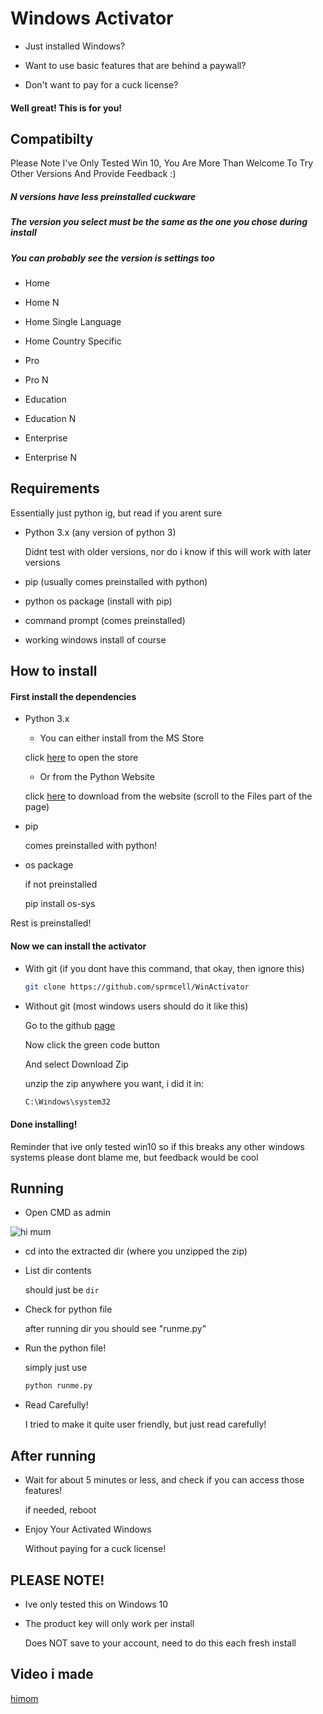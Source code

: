 # Windows Activator

- Just installed Windows?

- Want to use basic features that are behind a paywall?

- Don't want to pay for a cuck license?

#### Well great! This is for you!

## Compatibilty

Please Note I've Only Tested Win 10, You Are More Than Welcome To Try Other Versions And Provide Feedback :)

##### N versions have less preinstalled cuckware
##### The version you select must be the same as the one you chose during install
##### You can probably see the version is settings too

- Home

- Home N

- Home Single Language

- Home Country Specific 

- Pro

- Pro N 

- Education 

- Education N 

- Enterprise 

- Enterprise N

## Requirements

Essentially just python ig, but read if you arent sure

- Python 3.x (any version of python 3)
  
  Didnt test with older versions, nor do i know if this will work with later versions

- pip (usually comes preinstalled with python)

- python os package (install with pip)

- command prompt (comes preinstalled)

- working windows install of course


## How to install

#### First install the dependencies

- Python 3.x

  - You can either install from the MS Store

   click [here](https://apps.microsoft.com/store/detail/python-310/9PJPW5LDXLZ5) to open the store


  - Or from the Python Website

   click [here](https://www.python.org/downloads/release/python-3100/) to download from the website (scroll to the Files part of the page)


- pip

  comes preinstalled with python! 


- os package

  if not preinstalled


  pip install os-sys


Rest is preinstalled!

#### Now we can install the activator

- With git (if you dont have this command, that okay, then ignore this)

  ```sh
  git clone https://github.com/sprmcell/WinActivator
  ```

- Without git (most windows users should do it like this)

  Go to the github [page](https://github.com/sprmcell/WinActivator)

  Now click the green code button

  And select Download Zip

  unzip the zip anywhere you want, i did it in:

  ```bat
  C:\Windows\system32
  ```

#### Done installing!

Reminder that ive only tested win10 so if this breaks any other windows systems please dont blame me, but feedback would be cool

## Running 
  
- Open CMD as admin

![hi mum](https://www.wikihow.com/images/6/68/Run-Command-Prompt-As-an-Administrator-on-Windows-Step-4.jpg)


- cd into the extracted dir (where you unzipped the zip)

- List dir contents
    
    should just be `dir`

- Check for python file

    after running dir you should see "runme.py"

- Run the python file! 

  simply just use 

  ```sh
  python runme.py
  ```

- Read Carefully! 

    I tried to make it quite user friendly, but just read carefully!


## After running

- Wait for about 5 minutes or less, and check if you can access those features!

    if needed, reboot

- Enjoy Your Activated Windows 

    Without paying for a cuck license! 





## PLEASE NOTE!

- Ive only tested this on Windows 10

- The product key will only work per install

    Does NOT save to your account, need to do this each fresh install
    
## Video i made

[himom](https://youtu.be/lqw7lhdo9qk)
